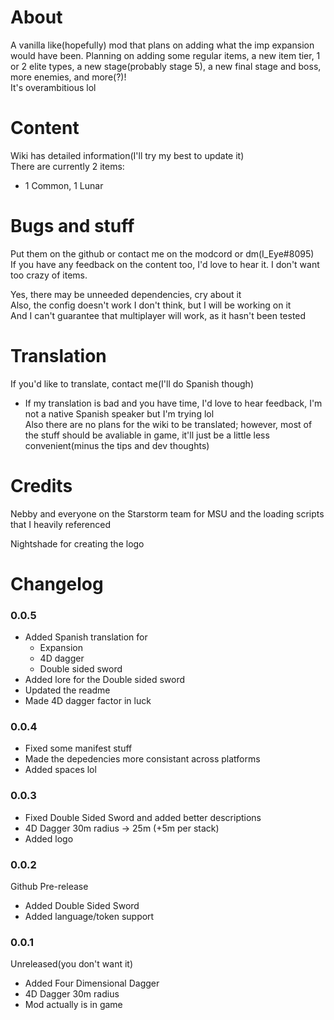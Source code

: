 # About

A vanilla like(hopefully) mod that plans on adding what the imp expansion would have been. Planning on adding some regular items, a new item tier, 1 or 2 elite types, a new stage(probably stage 5), a new final stage and boss, more enemies, and more(?)!  
It's overambitious lol  
# Content
Wiki has detailed information(I'll try my best to update it)  
There are currently 2 items:
- 1 Common, 1 Lunar
# Bugs and stuff
Put them on the github or contact me on the modcord or dm(I_Eye#8095)  
If you have any feedback on the content too, I'd love to hear it. I don't want too crazy of items. 

Yes, there may be unneeded dependencies, cry about it  
Also, the config doesn't work I don't think, but I will be working on it   
And I can't guarantee that multiplayer will work, as it hasn't been tested  
# Translation
If you'd like to translate, contact me(I'll do Spanish though)  
- If my translation is bad and you have time, I'd love to hear feedback, I'm not a native Spanish speaker but I'm trying lol  
Also there are no plans for the wiki to be translated; however, most of the stuff should be avaliable in game, it'll just be a little less convenient(minus the tips and dev thoughts)  
# Credits  
Nebby and everyone on the Starstorm team for MSU and the loading scripts that I heavily referenced

Nightshade for creating the logo
# Changelog
### 0.0.5
- Added Spanish translation for
  - Expansion
  - 4D dagger
  - Double sided sword
- Added lore for the Double sided sword
- Updated the readme
- Made 4D dagger factor in luck

### 0.0.4
- Fixed some manifest stuff
- Made the depedencies more consistant across platforms
- Added spaces lol

### 0.0.3
- Fixed Double Sided Sword and added better descriptions
- 4D Dagger 30m radius -> 25m (+5m per stack)
- Added logo

### 0.0.2
Github Pre-release
- Added Double Sided Sword
- Added language/token support

### 0.0.1
Unreleased(you don't want it)
- Added Four Dimensional Dagger
- 4D Dagger 30m radius
- Mod actually is in game
